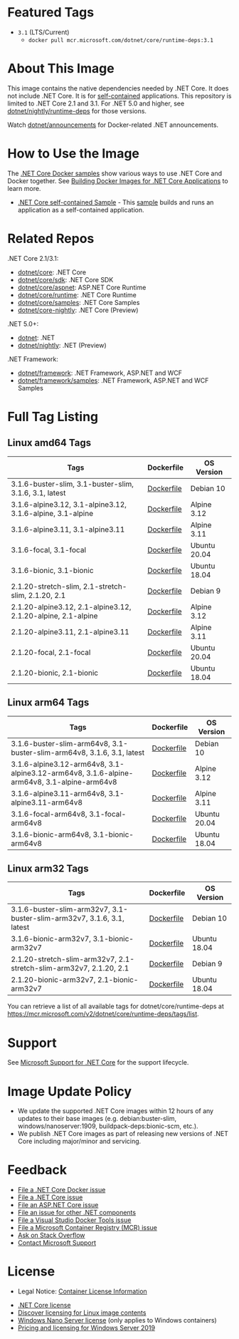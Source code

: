 # Featured Tags

* `3.1` (LTS/Current)
  * `docker pull mcr.microsoft.com/dotnet/core/runtime-deps:3.1`

# About This Image

This image contains the native dependencies needed by .NET Core. It does not include .NET Core. It is for [self-contained](https://docs.microsoft.com/dotnet/articles/core/deploying/index) applications. This repository is limited to .NET Core 2.1 and 3.1. For .NET 5.0 and higher, see [dotnet/nightly/runtime-deps](https://hub.docker.com/_/microsoft-dotnet-nightly-runtime-deps/) for those versions.

Watch [dotnet/announcements](https://github.com/dotnet/announcements/labels/Docker) for Docker-related .NET announcements.

# How to Use the Image

The [.NET Core Docker samples](https://github.com/dotnet/dotnet-docker/blob/master/samples/README.md) show various ways to use .NET Core and Docker together. See [Building Docker Images for .NET Core Applications](https://docs.microsoft.com/dotnet/core/docker/building-net-docker-images) to learn more.

* [.NET Core self-contained Sample](https://github.com/dotnet/dotnet-docker/blob/master/samples/dotnetapp/dotnet-docker-selfcontained.md) - This [sample](https://github.com/dotnet/dotnet-docker/blob/master/samples/dotnetapp/Dockerfile.debian-x64-selfcontained) builds and runs an application as a self-contained application.

# Related Repos

.NET Core 2.1/3.1:

* [dotnet/core](https://hub.docker.com/_/microsoft-dotnet-core/): .NET Core
* [dotnet/core/sdk](https://hub.docker.com/_/microsoft-dotnet-core-sdk/): .NET Core SDK
* [dotnet/core/aspnet](https://hub.docker.com/_/microsoft-dotnet-core-aspnet/): ASP.NET Core Runtime
* [dotnet/core/runtime](https://hub.docker.com/_/microsoft-dotnet-core-runtime/): .NET Core Runtime
* [dotnet/core/samples](https://hub.docker.com/_/microsoft-dotnet-core-samples/): .NET Core Samples
* [dotnet/core-nightly](https://hub.docker.com/_/microsoft-dotnet-core-nightly/): .NET Core (Preview)

.NET 5.0+:

* [dotnet](https://hub.docker.com/_/microsoft-dotnet/): .NET
* [dotnet/nightly](https://hub.docker.com/_/microsoft-dotnet-nightly/): .NET (Preview)

.NET Framework:

* [dotnet/framework](https://hub.docker.com/_/microsoft-dotnet-framework/): .NET Framework, ASP.NET and WCF
* [dotnet/framework/samples](https://hub.docker.com/_/microsoft-dotnet-framework-samples/): .NET Framework, ASP.NET and WCF Samples

# Full Tag Listing

## Linux amd64 Tags
Tags | Dockerfile | OS Version
-----------| -------------| -------------
3.1.6-buster-slim, 3.1-buster-slim, 3.1.6, 3.1, latest | [Dockerfile](https://github.com/dotnet/dotnet-docker/blob/master/src/runtime-deps/3.1/buster-slim/amd64/Dockerfile) | Debian 10
3.1.6-alpine3.12, 3.1-alpine3.12, 3.1.6-alpine, 3.1-alpine | [Dockerfile](https://github.com/dotnet/dotnet-docker/blob/master/src/runtime-deps/3.1/alpine3.12/amd64/Dockerfile) | Alpine 3.12
3.1.6-alpine3.11, 3.1-alpine3.11 | [Dockerfile](https://github.com/dotnet/dotnet-docker/blob/master/src/runtime-deps/3.1/alpine3.11/amd64/Dockerfile) | Alpine 3.11
3.1.6-focal, 3.1-focal | [Dockerfile](https://github.com/dotnet/dotnet-docker/blob/master/src/runtime-deps/3.1/focal/amd64/Dockerfile) | Ubuntu 20.04
3.1.6-bionic, 3.1-bionic | [Dockerfile](https://github.com/dotnet/dotnet-docker/blob/master/src/runtime-deps/3.1/bionic/amd64/Dockerfile) | Ubuntu 18.04
2.1.20-stretch-slim, 2.1-stretch-slim, 2.1.20, 2.1 | [Dockerfile](https://github.com/dotnet/dotnet-docker/blob/master/src/runtime-deps/2.1/stretch-slim/amd64/Dockerfile) | Debian 9
2.1.20-alpine3.12, 2.1-alpine3.12, 2.1.20-alpine, 2.1-alpine | [Dockerfile](https://github.com/dotnet/dotnet-docker/blob/master/src/runtime-deps/2.1/alpine3.12/amd64/Dockerfile) | Alpine 3.12
2.1.20-alpine3.11, 2.1-alpine3.11 | [Dockerfile](https://github.com/dotnet/dotnet-docker/blob/master/src/runtime-deps/2.1/alpine3.11/amd64/Dockerfile) | Alpine 3.11
2.1.20-focal, 2.1-focal | [Dockerfile](https://github.com/dotnet/dotnet-docker/blob/master/src/runtime-deps/2.1/focal/amd64/Dockerfile) | Ubuntu 20.04
2.1.20-bionic, 2.1-bionic | [Dockerfile](https://github.com/dotnet/dotnet-docker/blob/master/src/runtime-deps/2.1/bionic/amd64/Dockerfile) | Ubuntu 18.04

## Linux arm64 Tags
Tags | Dockerfile | OS Version
-----------| -------------| -------------
3.1.6-buster-slim-arm64v8, 3.1-buster-slim-arm64v8, 3.1.6, 3.1, latest | [Dockerfile](https://github.com/dotnet/dotnet-docker/blob/master/src/runtime-deps/3.1/buster-slim/arm64v8/Dockerfile) | Debian 10
3.1.6-alpine3.12-arm64v8, 3.1-alpine3.12-arm64v8, 3.1.6-alpine-arm64v8, 3.1-alpine-arm64v8 | [Dockerfile](https://github.com/dotnet/dotnet-docker/blob/master/src/runtime-deps/3.1/alpine3.12/arm64v8/Dockerfile) | Alpine 3.12
3.1.6-alpine3.11-arm64v8, 3.1-alpine3.11-arm64v8 | [Dockerfile](https://github.com/dotnet/dotnet-docker/blob/master/src/runtime-deps/3.1/alpine3.11/arm64v8/Dockerfile) | Alpine 3.11
3.1.6-focal-arm64v8, 3.1-focal-arm64v8 | [Dockerfile](https://github.com/dotnet/dotnet-docker/blob/master/src/runtime-deps/3.1/focal/arm64v8/Dockerfile) | Ubuntu 20.04
3.1.6-bionic-arm64v8, 3.1-bionic-arm64v8 | [Dockerfile](https://github.com/dotnet/dotnet-docker/blob/master/src/runtime-deps/3.1/bionic/arm64v8/Dockerfile) | Ubuntu 18.04

## Linux arm32 Tags
Tags | Dockerfile | OS Version
-----------| -------------| -------------
3.1.6-buster-slim-arm32v7, 3.1-buster-slim-arm32v7, 3.1.6, 3.1, latest | [Dockerfile](https://github.com/dotnet/dotnet-docker/blob/master/src/runtime-deps/3.1/buster-slim/arm32v7/Dockerfile) | Debian 10
3.1.6-bionic-arm32v7, 3.1-bionic-arm32v7 | [Dockerfile](https://github.com/dotnet/dotnet-docker/blob/master/src/runtime-deps/3.1/bionic/arm32v7/Dockerfile) | Ubuntu 18.04
2.1.20-stretch-slim-arm32v7, 2.1-stretch-slim-arm32v7, 2.1.20, 2.1 | [Dockerfile](https://github.com/dotnet/dotnet-docker/blob/master/src/runtime-deps/2.1/stretch-slim/arm32v7/Dockerfile) | Debian 9
2.1.20-bionic-arm32v7, 2.1-bionic-arm32v7 | [Dockerfile](https://github.com/dotnet/dotnet-docker/blob/master/src/runtime-deps/2.1/bionic/arm32v7/Dockerfile) | Ubuntu 18.04

You can retrieve a list of all available tags for dotnet/core/runtime-deps at https://mcr.microsoft.com/v2/dotnet/core/runtime-deps/tags/list.

# Support

See [Microsoft Support for .NET Core](https://github.com/dotnet/core/blob/master/microsoft-support.md) for the support lifecycle.

# Image Update Policy

* We update the supported .NET Core images within 12 hours of any updates to their base images (e.g. debian:buster-slim, windows/nanoserver:1909, buildpack-deps:bionic-scm, etc.).
* We publish .NET Core images as part of releasing new versions of .NET Core including major/minor and servicing.

# Feedback

* [File a .NET Core Docker issue](https://github.com/dotnet/dotnet-docker/issues)
* [File a .NET Core issue](https://github.com/dotnet/core/issues)
* [File an ASP.NET Core issue](https://github.com/aspnet/home/issues)
* [File an issue for other .NET components](https://github.com/dotnet/core/blob/master/Documentation/core-repos.md)
* [File a Visual Studio Docker Tools issue](https://github.com/microsoft/dockertools/issues)
* [File a Microsoft Container Registry (MCR) issue](https://github.com/microsoft/containerregistry/issues)
* [Ask on Stack Overflow](https://stackoverflow.com/questions/tagged/.net-core)
* [Contact Microsoft Support](https://support.microsoft.com/contactus/)

# License
- Legal Notice: [Container License Information](https://aka.ms/mcr/osslegalnotice)

* [.NET Core license](https://github.com/dotnet/dotnet-docker/blob/master/LICENSE)
* [Discover licensing for Linux image contents](https://github.com/dotnet/dotnet-docker/blob/master/documentation/image-artifact-details.md)
* [Windows Nano Server license](https://hub.docker.com/_/microsoft-windows-nanoserver/) (only applies to Windows containers)
* [Pricing and licensing for Windows Server 2019](https://www.microsoft.com/cloud-platform/windows-server-pricing)
